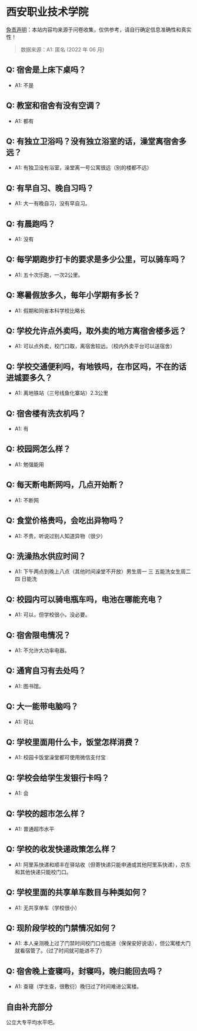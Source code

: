 # 西安职业技术学院

[免责声明](https://colleges.chat/#_3)：本站内容均来源于问卷收集，仅供参考，请自行确定信息准确性和真实性！

> 数据来源：A1: 匿名 (2022 年 06 月)

## Q: 宿舍是上床下桌吗？

- A1: 不是

## Q: 教室和宿舍有没有空调？

- A1: 都有

## Q: 有独立卫浴吗？没有独立浴室的话，澡堂离宿舍多远？

- A1: 有独卫没有浴室，澡堂离一号公寓很远（别的楼都不远）

## Q: 有早自习、晚自习吗？

- A1: 大一有晚自习，没有早自习。

## Q: 有晨跑吗？

- A1: 没有

## Q: 每学期跑步打卡的要求是多少公里，可以骑车吗？

- A1: 五十次乐跑，一次2公里。

## Q: 寒暑假放多久，每年小学期有多长？

- A1: 假期和同省本科学校比略长

## Q: 学校允许点外卖吗，取外卖的地方离宿舍楼多远？

- A1: 可以点外卖，校门口取，离宿舍较远。（校内外卖平台可以送宿舍）

## Q: 学校交通便利吗，有地铁吗，在市区吗，不在的话进城要多久？

- A1: 离地铁站（三号线鱼化寨站）2.3公里

## Q: 宿舍楼有洗衣机吗？

- A1: 有

## Q: 校园网怎么样？

- A1: 勉强能用

## Q: 每天断电断网吗，几点开始断？

- A1: 不断网

## Q: 食堂价格贵吗，会吃出异物吗？

- A1: 不贵，听说过别人知道异物（很少）

## Q: 洗澡热水供应时间？

- A1: 下午两点到晚上八点（其他时间澡堂不开放）男生周一 三 五能洗女生周二 四 日能洗

## Q: 校园内可以骑电瓶车吗，电池在哪能充电？

- A1: 可以，但学校很小，没必要。

## Q: 宿舍限电情况？

- A1: 不允许大功率电器。

## Q: 通宵自习有去处吗？

- A1: 图书馆。

## Q: 大一能带电脑吗？

- A1: 可以

## Q: 学校里面用什么卡，饭堂怎样消费？

- A1: 校园卡饭堂澡堂都可使用微信支付宝

## Q: 学校会给学生发银行卡吗？

- A1: 会

## Q: 学校的超市怎么样？

- A1: 普通超市水平

## Q: 学校的收发快递政策怎么样？

- A1: 阿里系快递和顺丰在驿站收（但寄快递只能申通或其他阿里系快递），京东和其他快递只能校门口。

## Q: 学校里面的共享单车数目与种类如何？

- A1: 无共享单车（学校很小）

## Q: 现阶段学校的门禁情况如何？

- A1: 本人亲测晚上过了门禁时间校门口也能进（保保安好说话），但公寓楼大门就看宿管了。（过了时间就可能进不了）

## Q: 宿舍晚上查寝吗，封寝吗，晚归能回去吗？

- A1: 查寝（学生查，很敷衍）晚归过了时间难进公寓楼。

## 自由补充部分

公立大专平均水平吧。